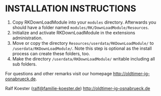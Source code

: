 # INSTALLATION INSTRUCTIONS

1. Copy RKDownLoadModule into your `modules` directory. Afterwards you should have a folder named `modules/RK/DownLoadModule/Resources`.
2. Initialize and activate RKDownLoadModule in the extensions administration.
3. Move or copy the directory `Resources/userdata/RKDownLoadModule/` to `/userdata/RKDownLoadModule/`.
   Note this step is optional as the install process can create these folders, too.
4. Make the directory `/userdata/RKDownLoadModule/` writable including all sub folders.

For questions and other remarks visit our homepage http://oldtimer-ig-osnabrueck.de.

Ralf Koester (ralf@familie-koester.de)
http://oldtimer-ig-osnabrueck.de
